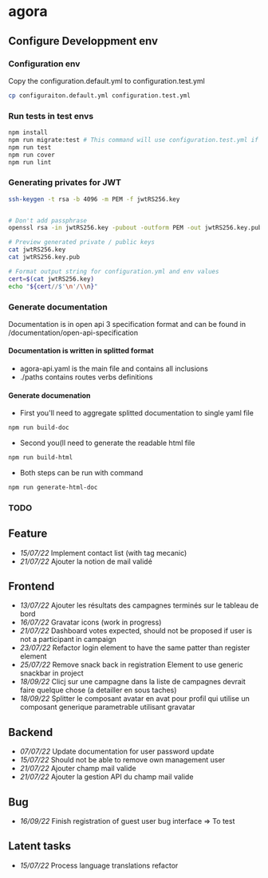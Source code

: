# agora

## Configure Developpment env

### Configuration env

Copy the configuration.default.yml to configuration.test.yml

```bash
cp configuraiton.default.yml configuration.test.yml
```

### Run tests in test envs

```bash
npm install
npm run migrate:test # This command will use configuration.test.yml if file exists
npm run test
npm run cover
npm run lint
```

### Generating privates for JWT

```bash
ssh-keygen -t rsa -b 4096 -m PEM -f jwtRS256.key


# Don't add passphrase
openssl rsa -in jwtRS256.key -pubout -outform PEM -out jwtRS256.key.pub

# Preview generated private / public keys
cat jwtRS256.key
cat jwtRS256.key.pub

# Format output string for configuration.yml and env values
cert=$(cat jwtRS256.key)
echo "${cert//$'\n'/\\n}"
```

### Generate documentation

Documentation is in open api 3 specification format and can be found in /documentation/open-api-specification

#### Documentation is written in splitted format

* agora-api.yaml is the main file and contains all inclusions
* ./paths contains routes verbs definitions


#### Generate documenation

* First you'll need to aggregate splitted documentation to single yaml file

```bash
npm run build-doc
```

* Second you(ll need to generate the readable html file

```bash
npm run build-html
```

* Both steps can be run with command

```bash
npm run generate-html-doc
```

### TODO

## Feature

* *15/07/22* Implement contact list (with tag mecanic)
* *21/07/22* Ajouter la notion de mail validé

## Frontend

* *13/07/22* Ajouter les résultats des campagnes terminés sur le tableau de bord
* *16/07/22* Gravatar icons (work in progress)
* *21/07/22* Dashboard votes expected, should not be proposed if user is not a participant in campaign
* *23/07/22* Refactor login element to have the same patter than register element
* *25/07/22* Remove snack back in registration Element to use generic snackbar in project
* *18/09/22* Clicj sur une campagne dans la liste de campagnes devrait faire quelque chose (a detailler en sous taches)
* *18/09/22* Splitter le composant avatar en avat pour profil qui utilise un composant generique parametrable utilisant gravatar

## Backend

* *07/07/22* Update documentation for user password update
* *15/07/22* Should not be able to remove own management user
* *21/07/22* Ajouter champ mail valide
* *21/07/22* Ajouter la gestion API du champ mail valide

## Bug

* *16/09/22* Finish registration of guest user bug interface => To test

## Latent tasks

* *15/07/22* Process language translations refactor
